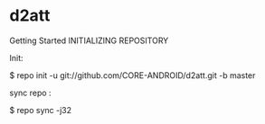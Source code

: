 d2att
=====

Getting Started INITIALIZING REPOSITORY

Init:

$ repo init -u git://github.com/CORE-ANDROID/d2att.git -b master

sync repo :

$ repo sync -j32
